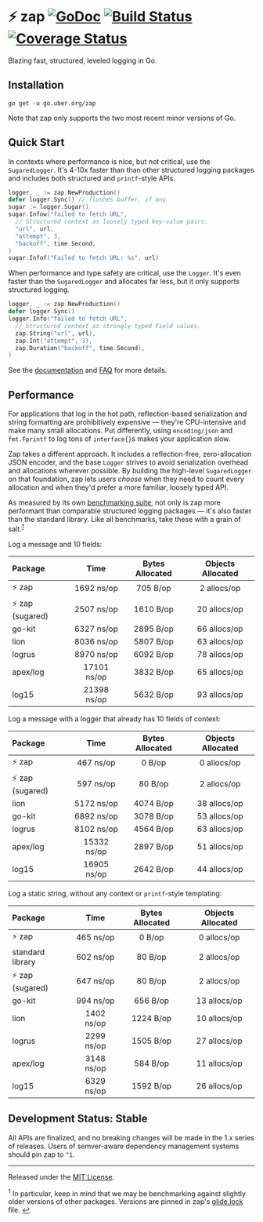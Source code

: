 # :zap: zap [![GoDoc][doc-img]][doc] [![Build Status][ci-img]][ci] [![Coverage Status][cov-img]][cov]

Blazing fast, structured, leveled logging in Go.

## Installation

`go get -u go.uber.org/zap`

Note that zap only supports the two most recent minor versions of Go.

## Quick Start

In contexts where performance is nice, but not critical, use the
`SugaredLogger`. It's 4-10x faster than than other structured logging
packages and includes both structured and `printf`-style APIs.

```go
logger, _ := zap.NewProduction()
defer logger.Sync() // flushes buffer, if any
sugar := logger.Sugar()
sugar.Infow("failed to fetch URL",
  // Structured context as loosely typed key-value pairs.
  "url", url,
  "attempt", 3,
  "backoff", time.Second,
)
sugar.Infof("Failed to fetch URL: %s", url)
```

When performance and type safety are critical, use the `Logger`. It's even
faster than the `SugaredLogger` and allocates far less, but it only supports
structured logging.

```go
logger, _ := zap.NewProduction()
defer logger.Sync()
logger.Info("failed to fetch URL",
  // Structured context as strongly typed Field values.
  zap.String("url", url),
  zap.Int("attempt", 3),
  zap.Duration("backoff", time.Second),
)
```

See the [documentation][doc] and [FAQ](FAQ.md) for more details.

## Performance

For applications that log in the hot path, reflection-based serialization and
string formatting are prohibitively expensive &mdash; they're CPU-intensive
and make many small allocations. Put differently, using `encoding/json` and
`fmt.Fprintf` to log tons of `interface{}`s makes your application slow.

Zap takes a different approach. It includes a reflection-free, zero-allocation
JSON encoder, and the base `Logger` strives to avoid serialization overhead
and allocations wherever possible. By building the high-level `SugaredLogger`
on that foundation, zap lets users *choose* when they need to count every
allocation and when they'd prefer a more familiar, loosely typed API.

As measured by its own [benchmarking suite][], not only is zap more performant
than comparable structured logging packages &mdash; it's also faster than the
standard library. Like all benchmarks, take these with a grain of salt.<sup
id="anchor-versions">[1](#footnote-versions)</sup>

Log a message and 10 fields:

| Package | Time | Bytes Allocated | Objects Allocated |
| :--- | :---: | :---: | :---: |
| :zap: zap | 1692 ns/op | 705 B/op | 2 allocs/op |
| :zap: zap (sugared) | 2507 ns/op | 1610 B/op | 20 allocs/op |
| go-kit | 6327 ns/op | 2895 B/op | 66 allocs/op |
| lion | 8036 ns/op | 5807 B/op | 63 allocs/op |
| logrus | 8970 ns/op | 6092 B/op | 78 allocs/op |
| apex/log | 17101 ns/op | 3832 B/op | 65 allocs/op |
| log15 | 21398 ns/op | 5632 B/op | 93 allocs/op |

Log a message with a logger that already has 10 fields of context:

| Package | Time | Bytes Allocated | Objects Allocated |
| :--- | :---: | :---: | :---: |
| :zap: zap | 467 ns/op | 0 B/op | 0 allocs/op |
| :zap: zap (sugared) | 597 ns/op | 80 B/op | 2 allocs/op |
| lion | 5172 ns/op | 4074 B/op | 38 allocs/op |
| go-kit | 6892 ns/op | 3078 B/op | 53 allocs/op |
| logrus | 8102 ns/op | 4564 B/op | 63 allocs/op |
| apex/log | 15332 ns/op | 2897 B/op | 51 allocs/op |
| log15 | 16905 ns/op | 2642 B/op | 44 allocs/op |

Log a static string, without any context or `printf`-style templating:

| Package | Time | Bytes Allocated | Objects Allocated |
| :--- | :---: | :---: | :---: |
| :zap: zap | 465 ns/op | 0 B/op | 0 allocs/op |
| standard library | 602 ns/op | 80 B/op | 2 allocs/op |
| :zap: zap (sugared) | 647 ns/op | 80 B/op | 2 allocs/op |
| go-kit | 994 ns/op | 656 B/op | 13 allocs/op |
| lion | 1402 ns/op | 1224 B/op | 10 allocs/op |
| logrus | 2299 ns/op | 1505 B/op | 27 allocs/op |
| apex/log | 3148 ns/op | 584 B/op | 11 allocs/op |
| log15 | 6329 ns/op | 1592 B/op | 26 allocs/op |

## Development Status: Stable

All APIs are finalized, and no breaking changes will be made in the 1.x series
of releases. Users of semver-aware dependency management systems should pin
zap to `^1`.

<hr>

Released under the [MIT License](LICENSE.txt).

<sup id="footnote-versions">1</sup> In particular, keep in mind that we may be
benchmarking against slightly older versions of other packages. Versions are
pinned in zap's [glide.lock][] file. [↩](#anchor-versions)

[doc-img]: https://godoc.org/go.uber.org/zap?status.svg
[doc]: https://godoc.org/go.uber.org/zap
[ci-img]: https://travis-ci.org/uber-go/zap.svg?branch=master
[ci]: https://travis-ci.org/uber-go/zap
[cov-img]: https://codecov.io/gh/uber-go/zap/branch/master/graph/badge.svg
[cov]: https://codecov.io/gh/uber-go/zap
[benchmarking suite]: https://github.com/uber-go/zap/tree/master/benchmarks
[glide.lock]: https://github.com/uber-go/zap/blob/master/glide.lock
